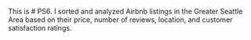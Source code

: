 This is # PS6. I sorted and analyzed Airbnb listings in the Greater Seattle Area based on their price, number of reviews, location, and customer satisfaction ratings.
